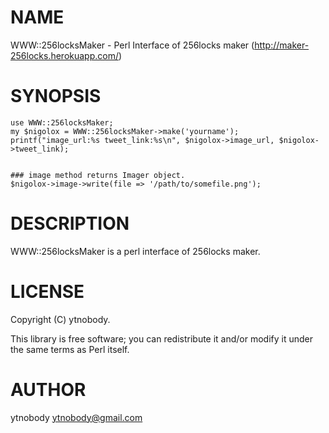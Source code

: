 # NAME

WWW::256locksMaker - Perl Interface of 256locks maker (http://maker-256locks.herokuapp.com/)

# SYNOPSIS

    use WWW::256locksMaker;
    my $nigolox = WWW::256locksMaker->make('yourname');
    printf("image_url:%s tweet_link:%s\n", $nigolox->image_url, $nigolox->tweet_link);
    

    ### image method returns Imager object.
    $nigolox->image->write(file => '/path/to/somefile.png');

# DESCRIPTION

WWW::256locksMaker is a perl interface of 256locks maker.

# LICENSE

Copyright (C) ytnobody.

This library is free software; you can redistribute it and/or modify
it under the same terms as Perl itself.

# AUTHOR

ytnobody <ytnobody@gmail.com>
